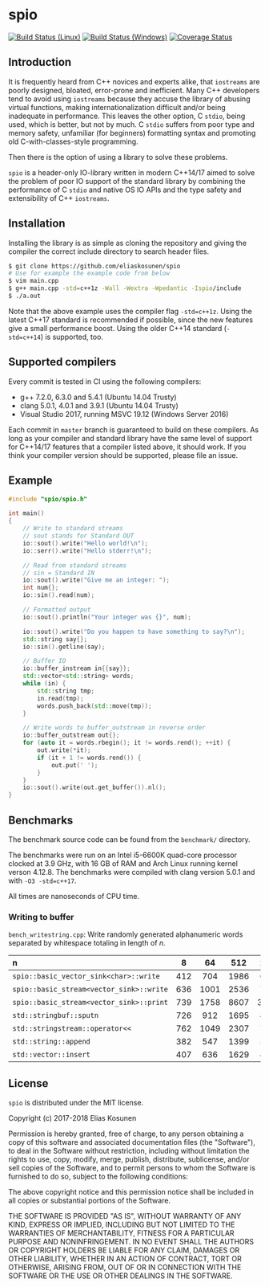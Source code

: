 # spio

[![Build Status (Linux)](https://travis-ci.org/eliaskosunen/spio.svg?branch=master)](https://travis-ci.org/eliaskosunen/spio)
[![Build Status (Windows)](https://ci.appveyor.com/api/projects/status/8inevtt3rbnx36ql/branch/master?svg=true)](https://ci.appveyor.com/project/varuna-lang/spio/branch/master)
[![Coverage Status](https://coveralls.io/repos/github/eliaskosunen/spio/badge.svg)](https://coveralls.io/github/eliaskosunen/spio)

## Introduction

It is frequently heard from C++ novices and experts alike, that `iostreams` are poorly designed, bloated, error-prone and inefficient.
Many C++ developers tend to avoid using `iostreams` because they accuse the library of abusing virtual functions, making internationalization difficult and/or being inadequate in performance.
This leaves the other option, C `stdio`, being used, which is better, but not by much.
C `stdio` suffers from poor type and memory safety, unfamiliar (for beginners) formatting syntax and promoting old C-with-classes-style programming.

Then there is the option of using a library to solve these problems.

`spio` is a header-only IO-library written in modern C++14/17 aimed to solve the problem of poor IO support of the standard library
by combining the performance of C `stdio` and native OS IO APIs and the type safety and extensibility of C++ `iostreams`.

## Installation

Installing the library is as simple as cloning the repository and giving the compiler the correct include directory to search header files.

```sh
$ git clone https://github.com/eliaskosunen/spio
# Use for example the example code from below
$ vim main.cpp
$ g++ main.cpp -std=c++1z -Wall -Wextra -Wpedantic -Ispio/include
$ ./a.out
```

Note that the above example uses the compiler flag `-std=c++1z`. Using the latest C++17 standard is recommended if possible, since the new features give a small performance boost.
Using the older C++14 standard (`-std=c++14`) is supported, too.

## Supported compilers

Every commit is tested in CI using the following compilers:

* g++ 7.2.0, 6.3.0 and 5.4.1 (Ubuntu 14.04 Trusty)
* clang 5.0.1, 4.0.1 and 3.9.1 (Ubuntu 14.04 Trusty)
* Visual Studio 2017, running MSVC 19.12 (Windows Server 2016)

Each commit in `master` branch is guaranteed to build on these compilers.
As long as your compiler and standard library have the same level of support for C++14/17 features that a compiler listed above, it should work.
If you think your compiler version should be supported, please file an issue.

## Example

```cpp
#include "spio/spio.h"

int main()
{
    // Write to standard streams
    // sout stands for Standard OUT
    io::sout().write("Hello world!\n");
    io::serr().write("Hello stderr!\n");

    // Read from standard streams
    // sin = Standard IN
    io::sout().write("Give me an integer: ");
    int num{};
    io::sin().read(num);

    // Formatted output
    io::sout().println("Your integer was {}", num);

    io::sout().write("Do you happen to have something to say?\n");
    std::string say{};
    io::sin().getline(say);

    // Buffer IO
    io::buffer_instream in{{say}};
    std::vector<std::string> words;
    while (in) {
        std::string tmp;
        in.read(tmp);
        words.push_back(std::move(tmp));
    }

    // Write words to buffer_outstream in reverse order
    io::buffer_outstream out{};
    for (auto it = words.rbegin(); it != words.rend(); ++it) {
        out.write(*it);
        if (it + 1 != words.rend()) {
            out.put(' ');
        }
    }
    io::sout().write(out.get_buffer()).nl();
}
```

## Benchmarks

The benchmark source code can be found from the `benchmark/` directory.

The benchmarks were run on an Intel i5-6600K quad-core processor clocked at 3.9 GHz, with 16 GB of RAM and Arch Linux running kernel verson 4.12.8.
The benchmarks were compiled with clang version 5.0.1 and with `-O3 -std=c++17`.

All times are nanoseconds of CPU time.

### Writing to buffer

`bench_writestring.cpp`: Write randomly generated alphanumeric words separated by whitespace totaling in length of _n_.

n                                        | 8    | 64    | 512   | 2048
 :-------------------------------------- | :--: | :---: | :---: | :-:
`spio::basic_vector_sink<char>::write`   | 412  | 704   | 1986  | 6413
`spio::basic_stream<vector_sink>::write` | 636  | 1001  | 2536  | 7769
`spio::basic_stream<vector_sink>::print` | 739  | 1758  | 8607  | 32765
`std::stringbuf::sputn`                  | 726  | 912   | 1695  | 4694
`std::stringstream::operator<<`          | 762  | 1049  | 2307  | 7487
`std::string::append`                    | 382  | 547   | 1399  | 3903
`std::vector::insert`                    | 407  | 636   | 1629  | 4921

## License

`spio` is distributed under the MIT license.

Copyright (c) 2017-2018 Elias Kosunen

Permission is hereby granted, free of charge, to any person obtaining a copy of this software and associated documentation files (the "Software"), to deal in the Software without restriction, including without limitation the rights to use, copy, modify, merge, publish, distribute, sublicense, and/or sell copies of the Software, and to permit persons to whom the Software is furnished to do so, subject to the following conditions:

The above copyright notice and this permission notice shall be included in all copies or substantial portions of the Software.

THE SOFTWARE IS PROVIDED "AS IS", WITHOUT WARRANTY OF ANY KIND, EXPRESS OR IMPLIED, INCLUDING BUT NOT LIMITED TO THE WARRANTIES OF MERCHANTABILITY, FITNESS FOR A PARTICULAR PURPOSE AND NONINFRINGEMENT. IN NO EVENT SHALL THE AUTHORS OR COPYRIGHT HOLDERS BE LIABLE FOR ANY CLAIM, DAMAGES OR OTHER LIABILITY, WHETHER IN AN ACTION OF CONTRACT, TORT OR OTHERWISE, ARISING FROM, OUT OF OR IN CONNECTION WITH THE SOFTWARE OR THE USE OR OTHER DEALINGS IN THE SOFTWARE.
